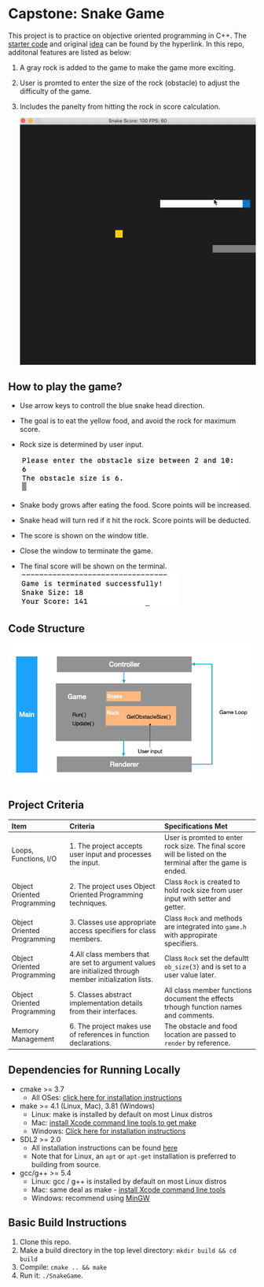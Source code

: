 # Capstone: Snake Game

This project is to practice on objective oriented programming in C++.
The [starter code](https://github.com/udacity/CppND-Capstone-Snake-Game) and original [idea](https://codereview.stackexchange.com/questions/212296/snake-game-in-c-with-sdl) can be found by the hyperlink. In this repo, additonal features are listed as below:

1. A gray rock is added to the game to make the game more exciting. 

2. User is promted to enter the size of the rock (obstacle) to adjust the difficulty of the game.
3. Includes the panelty from hitting the rock in score calculation.

	<img src="image/Cpp_capstone04.gif"/>

## How to play the game?
* Use arrow keys to controll the blue snake head direction. 

* The goal is to eat the yellow food, and avoid the rock for maximum score.

* Rock size is determined by user input.

	<img src="image/input.png"/>

* Snake body grows after eating the food. Score points will be increased.

* Snake head will turn red if it hit the rock. Score points will be deducted.

* The score is shown on the window title.

* Close the window to terminate the game.

* The final score will be shown on the terminal.  
	<img src="image/Score.png"/>


## Code Structure

 <img src="image/CodeStructure.png"/>

## Project Criteria

 Item           | Criteria      | Specifications Met 	|
| :------------- |:-------------|:-------------------------|
| Loops, Functions, I/O     | 1. The project accepts user input and processes the input. | User is promted to enter rock size. The final score will be listed on the terminal after the game is ended. |
| Object Oriented Programming    | 2. The project uses Object Oriented Programming techniques. | Class `Rock` is created to hold rock size from user input with setter and getter.|
| Object Oriented Programming    | 3. Classes use appropriate access specifiers for class members. | Class `Rock` and  methods are integrated into `game.h` with appropirate specifiers.|
| Object Oriented Programming    | 4.All class members that are set to argument values are initialized through member initialization lists. | Class `Rock` set the defaultt `ob_size{3}`  and is set to a user value later.|
| Object Oriented Programming    | 5. Classes abstract implementation details from their interfaces. | All class member functions document the effects trhough function names and comments. |
| Memory Management    | 6. The project makes use of references in function declarations. |  The obstacle and food location are passed to `render` by reference. |



## Dependencies for Running Locally
* cmake >= 3.7
  * All OSes: [click here for installation instructions](https://cmake.org/install/)
* make >= 4.1 (Linux, Mac), 3.81 (Windows)
  * Linux: make is installed by default on most Linux distros
  * Mac: [install Xcode command line tools to get make](https://developer.apple.com/xcode/features/)
  * Windows: [Click here for installation instructions](http://gnuwin32.sourceforge.net/packages/make.htm)
* SDL2 >= 2.0
  * All installation instructions can be found [here](https://wiki.libsdl.org/Installation)
  * Note that for Linux, an `apt` or `apt-get` installation is preferred to building from source.
* gcc/g++ >= 5.4
  * Linux: gcc / g++ is installed by default on most Linux distros
  * Mac: same deal as make - [install Xcode command line tools](https://developer.apple.com/xcode/features/)
  * Windows: recommend using [MinGW](http://www.mingw.org/)

## Basic Build Instructions

1. Clone this repo.
2. Make a build directory in the top level directory: `mkdir build && cd build`
3. Compile: `cmake .. && make`
4. Run it: `./SnakeGame`.